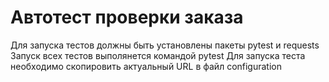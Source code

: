 # Автотест проверки заказа
Для запуска тестов должны быть установлены пакеты pytest и requests 
Запуск всех тестов выполянется командой pytest
Для запуска теста необходимо скопировить актуальный URL в файл configuration
